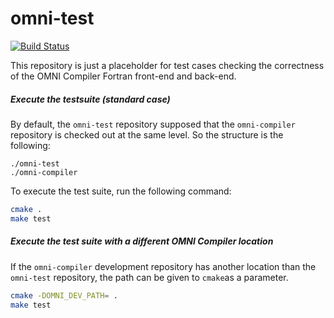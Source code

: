# omni-test

[![Build Status](https://travis-ci.org/clementval/omni-test.svg?branch=master)](https://travis-ci.org/clementval/omni-test)

This repository is just a placeholder for test cases checking the correctness
of the OMNI Compiler Fortran front-end and back-end.

##### Execute the testsuite (standard case)
By default, the `omni-test` repository supposed that the `omni-compiler`
repository is checked out at the same level. So the structure is the following:

```
./omni-test
./omni-compiler
```

To execute the test suite, run the following command:

```bash
cmake .
make test
```

##### Execute the test suite with a different OMNI Compiler location
If the `omni-compiler` development repository has another location than
the `omni-test` repository, the path can be given to `cmake`as a parameter.

```bash
cmake -DOMNI_DEV_PATH= .
make test
```
